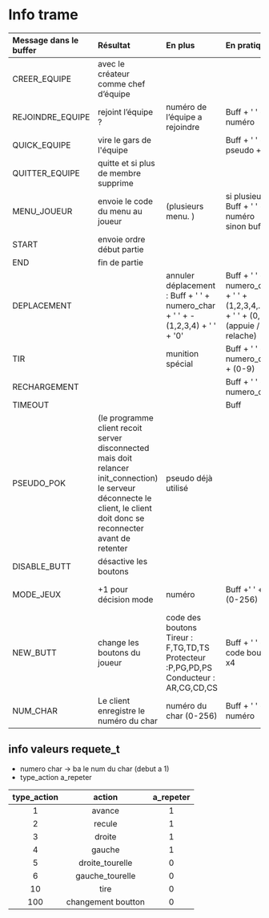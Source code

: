 # Info trame

|Message dans le buffer|	Résultat|	En plus	|En pratique	|Temps|Expéditaire|
|:---------------------|:---------|:--------|:------------|:----|:----------|
|CREER_EQUIPE	|avec le créateur comme chef d’équipe	|	||	equipe|Client|
|REJOINDRE_EQUIPE	|rejoint l’équipe ?|	numéro de l’équipe a rejoindre|	Buff + ' ' + numéro 	|equipe|client|
|QUICK_EQUIPE|vire le gars de l'équipe||Buff + ' ' + pseudo + ' '|equipe|client|
|QUITTER_EQUIPE	|quitte et si plus de membre supprime	|	||equipe|client|
|MENU_JOUEUR	|envoie le code du menu au joueur|	 (plusieurs menu. )	| si plusieurs Buff + ' ' + numéro sinon buff|	Après connexion + pseudo ok |serveur|
|START	|envoie ordre début partie	| 	|  | 	X|serveur|
| END |	fin de partie	|	|	| 5-15 min|serveur|
|DEPLACEMENT	||	annuler déplacement : Buff + ' ' + numero_char + ' ' + -(1,2,3,4) + ' ' + '0'|	Buff + ' ' + numero_char + ' ' + (1,2,3,4,...) + ' ' + (0,1)(appuie / relache) |	Durant partie|client|
|TIR	|	|munition spécial|	Buff + ' ' + numero_char + (0-9)|	X|Client|
|RECHARGEMENT| | |	Buff + ' ' + numero_char |Durant partie|client|
|TIMEOUT	||	|Buff |2 s|
|PSEUDO_POK |(le programme client recoit server disconnected mais doit relancer init_connection) le serveur déconnecte le client, le client doit donc se reconnecter avant de retenter| pseudo déjà utilisé ||Connection|serveur|
|DISABLE_BUTT | désactive les boutons | ||Durant partie|serveur|
|MODE_JEUX|+1 pour décision mode | numéro |Buff +' ' + (0-256)|Décision mode de jeux|client|
|NEW_BUTT| change les boutons du joueur | code des boutons Tireur : F,TG,TD,TS Protecteur :P,PG,PD,PS Conducteur : AR,CG,CD,CS| Buff + ' ' + code bouton x4 | 1 minute ou toucher |serveur|
|NUM_CHAR|Le client enregistre le numéro du char|numéro du char (0-256)|Buff + ' ' + numéro|Début partie|serveur|


## info valeurs requete_t
* numero char -> ba le num du char (debut a 1)
* type_action a_repeter

|type_action|action|a_repeter|
|:---------:|:----:|:-------:|
|1          |avance|1        |
|2          |recule|1        |
|3          |droite|1        |
|4          |gauche|1        |
|5          |droite_tourelle | 0|
|6          |gauche_tourelle | 0|
|10 	      |tire            | 0|
|100|changement boutton | 0|
